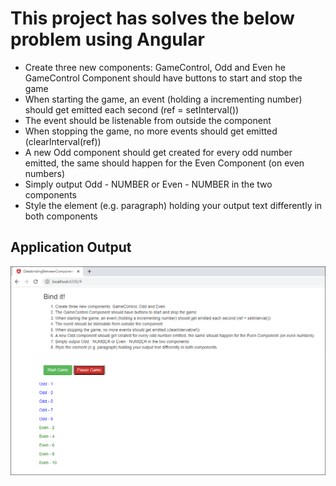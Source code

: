 # This project has solves the below problem using Angular

* Create three new components: GameControl, Odd and Even
he GameControl Component should have buttons to start and stop the game
* When starting the game, an event (holding a incrementing number) should get emitted each second (ref = setInterval())
* The event should be listenable from outside the component
* When stopping the game, no more events should get emitted (clearInterval(ref))
* A new Odd component should get created for every odd number emitted, the same should happen for the Even Component (on even numbers)
* Simply output Odd - NUMBER or Even - NUMBER in the two components
* Style the element (e.g. paragraph) holding your output text differently in both components

## Application Output

![Image Sample](screenshots/application-output.png)